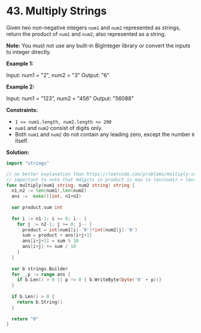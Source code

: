 # 43.  Multiply Strings

Given two non-negative integers  `num1`  and  `num2`  represented as strings, return the product of  `num1`  and  `num2`, also represented as a string.

**Note:** You must not use any built-in BigInteger library or convert the inputs to integer directly.

**Example 1:**

Input: num1 = "2", num2 = "3"
Output: "6"

**Example 2:**

Input: num1 = "123", num2 = "456"
Output: "56088"

**Constraints:**

-   `1 <= num1.length, num2.length <= 200`
-   `num1`  and  `num2`  consist of digits only.
-   Both  `num1`  and  `num2` do not contain any leading zero, except the number  `0`  itself.

**Solution:**

```go
import "strings"

// no better explanation than https://leetcode.com/problems/multiply-strings/discuss/17605/Easiest-JAVA-Solution-with-Graph-Explanation
// important to note that #digits in product is max to len(num1) + len(nums2)
func multiply(num1 string, num2 string) string {
  n1,n2 := len(num1),len(num2)
  ans :=  make([]int, n1+n2)
  
  var product,sum int 
  
  for i := n1-1; i >= 0; i-- {
    for j := n2-1; j >= 0; j-- {
      product = int(num1[i]-'0')*int(num2[j]-'0')
      sum = product + ans[i+j+1]
      ans[i+j+1] = sum % 10
      ans[i+j] += sum / 10
    }
  }
  
  var b strings.Builder
  for _,p := range ans {
    if b.Len() > 0 || p != 0 { b.WriteByte(byte('0' + p))}
  }
  
  if b.Len() > 0 {
    return b.String()
  }
  
  return "0"
}
```